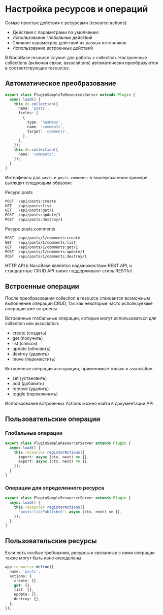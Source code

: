 # Настройка ресурсов и операций

Самые простые действия с ресурсами (resource actions):
- Действия с параметрами по умолчанию
- Использование глобальных действий
- Слияние параметров действий из разных источников
- Использование встроенных действий

В NocoBase resource служит для работы с collection. Настроенные collections (включая связи, associations) автоматически преобразуются в соответствующие resources.

## Автоматическое преобразование

```ts
export class PluginSampleToResourcesServer extends Plugin {
  async load() {
    this.db.collection({
      name: 'posts',
      fields: [
        {
          type: 'hasMany',
          name: 'comments',
          target: 'comments',
        },
      ],
    });
    this.db.collection({
      name: 'comments',
    });
  }
}
```

Интерфейсы для `posts` и `posts.comments` в вышеуказанном примере выглядят следующим образом:

Ресурс posts

```bash
POST  /api/posts:create
GET   /api/posts:list
GET   /api/posts:get/1
POST  /api/posts:update/1
POST  /api/posts:destroy/1
```

Ресурс posts.comments

```bash
POST  /api/posts/1/comments:create
GET   /api/posts/1/comments:list
GET   /api/posts/1/comments:get/1
POST  /api/posts/1/comments:update/1
POST  /api/posts/1/comments:destroy/1
```

HTTP API в NocoBase является надмножеством REST API, и стандартные CRUD API также поддерживают стиль RESTful.

## Встроенные операции

После преобразования collection в resource становится возможным выполнение операций CRUD, так как некоторые часто используемые операции уже встроены.

Встроенные глобальные операции, которые могут использоваться для collection или association:

- create (создать)
- get (получить)
- list (список)
- update (обновить)
- destroy (удалить)
- move (переместить)

Встроенные операции ассоциации, применимые только к association:

- set (установить)
- add (добавить)
- remove (удалить)
- toggle (переключить)

Использование встроенных Actions можно найти в документации API.

## Пользовательские операции

### Глобальные операции

```ts
export class PluginSampleResourcerServer extends Plugin {
  async load() {
    this.resourcer.registerActions({
      import: async (ctx, next) => {},
      export: async (ctx, next) => {},
    });
  }
}
```

### Операции для определенного ресурса

```ts
export class PluginSampleResourcerServer extends Plugin {
  async load() {
    this.resourcer.registerActions({
      'posts:listPublished': async (ctx, next) => {},
    });
  }
}
```

## Пользовательские ресурсы

Если есть особые требования, ресурсы и связанные с ними операции также могут быть явно определены.

```ts
app.resourcer.define({
  name: 'posts',
  actions: {
    create: {},
    get: {},
    list: {},
    update: {},
    destroy: {},
  },
});
```
